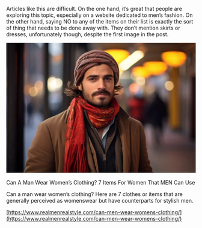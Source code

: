 Articles like this are difficult. On the one hand, it’s great that people are exploring this topic, especially on a website dedicated to men’s fashion. On the other hand, saying NO to any of the items on their list is exactly the sort of thing that needs to be done away with. They don’t mention skirts or dresses, unfortunately though, despite the first image in the post.

[](https://www.realmenrealstyle.com/can-men-wear-womens-clothing/ "Can A Man Wear Women’s Clothing? 7 Items For Women That MEN Can Use")

![](man-wearing-women-clothing.jpg)

Can A Man Wear Women’s Clothing? 7 Items For Women That MEN Can Use

Can a man wear women’s clothing? Here are 7 clothes or items that are generally perceived as womenswear but have counterparts for stylish men.

[https://www.realmenrealstyle.com/can-men-wear-womens-clothing/](https://www.realmenrealstyle.com/can-men-wear-womens-clothing/)